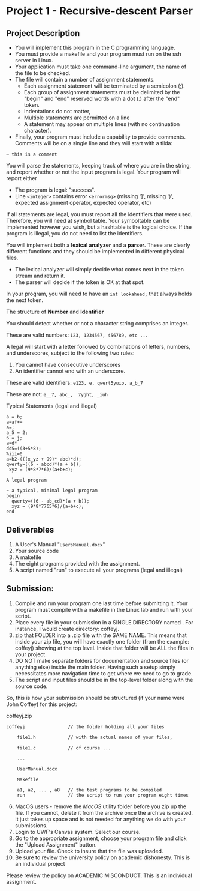 # Project 1 - Recursive-descent Parser

## Project Description

- You will implement this program in the C programming language.
- You must provide a makefile and your program must run on the ssh server in Linux.
- Your application must take one command-line argument, the name of the file to be checked.
- The file will contain a number of assignment statements.
    - Each assignment statement will be terminated by a semicolon (;). 
    - Each group of assignment statements must be delimited by the "begin"  and "end" reserved words with a dot (.) after the "end" token.
    - Indentations do not matter,
    - Multiple statements are permitted on a line
    - A statement may appear on multiple lines (with no continuation character).
- Finally, your program must include a capability to provide comments. Comments will be on a single line and they will start with a tilda:

`~ this is a comment`

You will parse the statements, keeping track of where you are in the string, and report whether or not the input program is legal. Your program will report either

- The program is legal: "success".
- Line `<integer>` contains error `<errormsg>` (missing ']', missing ')', expected assignment operator, expected operator, etc)

If all statements are legal, you must report all the identifiers that were used. Therefore, you will need at symbol table. Your symboltable can be implemented however you wish, but a hashtable is the logical choice. If the program is illegal, you do not need to list the identifiers.

You will implement both a **lexical analyzer** and a **parser**. These are clearly different functions and they should be implemented in different physical files. 

- The lexical analyzer will simply decide what comes next in the token stream and return it. 
- The parser will decide if the token is OK at that spot.

In your program, you will need to have an `int lookahead;` that always holds the next token.

The structure of **Number** and **Identifier**

You should detect whether or not a character string comprises an integer.

These are valid numbers: `123, 1234567, 456789, etc ...`
 

A legal <identifier> will start with a letter followed by combinations of letters, numbers, and underscores, subject to the following two rules:

1. You cannot have consecutive underscores
2. An identifier cannot end with an underscore.

These are valid identifiers:
     `e123, e, qwert5yuio, a_b_7`

These are not: `e__7, abc_,  7yght, _iuh`

Typical  Statements (legal and illegal)
```
a = b;
a=af+=
a=;
a_5 = 2;
6 = j;
a=d*
dd5=((3+5*8);
%iii=0
a=b2-(((x_yz + 99)* abc)*d);
qwerty=((6 - abcd)*(a + b));
 xyz = (9*8*7*6)/(a+b+c);

A legal program

~ a typical, minimal legal program
begin
  qwerty=((6 - ab_cd)*(a + b));
  xyz = (9*8*7765*6)/(a+b+c);
end
```
## Deliverables

1. A User's Manual "`UsersManual.docx`"
2. Your source code
3. A makefile
4. The eight programs provided with the assignment.
5. A script named "run" to execute all your programs (legal and illegal)

## Submission:  

1. Compile and run your program one last time before submitting it. Your program must compile with a makefile in the Linux lab and run with your script.
2. Place every file in your submission in a SINGLE DIRECTORY named <last name><firstInitial>. For instance, I would create directory:
     coffeyj.
3. zip that FOLDER into a .zip file with the SAME NAME. This means that inside your zip file, you will have exactly one folder (from the example: coffeyj) showing at the top level. Inside that folder will be ALL the files in your project.
4. DO NOT make separate folders for documentation and source files (or anything else) inside the main folder. Having such a setup simply necessitates more navigation time to get where we need to go to grade.
5. The script and input files should be in the top-level folder along with the source code.

So, this is how your submission should be structured (if your name were John Coffey) for this project:

coffeyj.zip

    coffeyj                // the folder holding all your files

        file1.h            // with the actual names of your files,

        file1.c            // of course ...

        ...

        UserManual.docx

        Makefile

        a1, a2, ... , a8   // the test programs to be compiled
        run                // the script to run your program eight times

6. MacOS users - remove the _MacOS_ utility folder before you zip up the file. If you cannot, delete it from the archive once the archive is created. It just takes up space and is not needed for anything we do with your submissions.
7. Login to UWF's Canvas system. Select our course.
8. Go to the appropriate assignment, choose your program file and click the "Upload Assignment" button.
9. Upload your file. Check to insure that the file was uploaded.
10. Be sure to review the university policy on academic dishonesty. This is an individual project

Please review the policy on ACADEMIC MISCONDUCT. This is an individual assignment.



